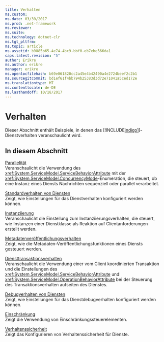 ```yaml
---
title: Verhalten
ms.custom: 
ms.date: 03/30/2017
ms.prod: .net-framework
ms.reviewer: 
ms.suite: 
ms.technology: dotnet-clr
ms.tgt_pltfrm: 
ms.topic: article
ms.assetid: b0885b65-4e74-4bc9-bbf0-eb7ebe566da1
caps.latest.revision: "5"
author: Erikre
ms.author: erikre
manager: erikre
ms.openlocfilehash: b69e061820cc2a45e4b42490a4e2724beef2c2b1
ms.sourcegitcommit: bd1ef61f4bb794b25383d3d72e71041a5ced172e
ms.translationtype: MT
ms.contentlocale: de-DE
ms.lasthandoff: 10/18/2017
---
```

# <a name="behaviors"></a>Verhalten
Dieser Abschnitt enthält Beispiele, in denen das [!INCLUDE[indigo1](../../../../includes/indigo1-md.md)]-Dienstverhalten veranschaulicht wird.  
  
## <a name="in-this-section"></a>In diesem Abschnitt  
 [Parallelität](../../../../docs/framework/wcf/samples/concurrency.md)  
 Veranschaulicht die Verwendung des <xref:System.ServiceModel.ServiceBehaviorAttribute> mit der <xref:System.ServiceModel.ConcurrencyMode>-Enumeration, die steuert, ob eine Instanz eines Diensts Nachrichten sequenziell oder parallel verarbeitet.  
  
 [Standardverhalten von Diensten](../../../../docs/framework/wcf/samples/default-service-behavior.md)  
 Zeigt, wie Einstellungen für das Dienstverhalten konfiguriert werden können.  
  
 [Instanziierung](../../../../docs/framework/wcf/samples/instancing.md)  
 Veranschaulicht die Einstellung zum Instanziierungsverhalten, die steuert, wie Instanzen einer Dienstklasse als Reaktion auf Clientanforderungen erstellt werden.  
  
 [Metadatenveröffentlichungsverhalten](../../../../docs/framework/wcf/samples/metadata-publishing-behavior.md)  
 Zeigt, wie die Metadaten-Veröffentlichungsfunktionen eines Diensts gesteuert werden.  
  
 [Diensttransaktionsverhalten](../../../../docs/framework/wcf/samples/service-transaction-behavior.md)  
 Veranschaulicht die Verwendung einer vom Client koordinierten Transaktion und die Einstellungen des <xref:System.ServiceModel.ServiceBehaviorAttribute> und <xref:System.ServiceModel.OperationBehaviorAttribute> bei der Steuerung des Transaktionsverhalten aufseiten des Dienstes.  
  
 [Debugverhalten von Diensten](../../../../docs/framework/wcf/samples/service-debug-behavior.md)  
 Zeigt, wie Einstellungen für das Dienstdebugverhalten konfiguriert werden können.  
  
 [Einschränkung](../../../../docs/framework/wcf/samples/throttling.md)  
 Zeigt die Verwendung von Einschränkungssteuerelementen.  
  
 [Verhaltenssicherheit](../../../../docs/framework/wcf/samples/behavior-security.md)  
 Zeigt das Konfigurieren von Verhaltenssicherheit für Dienste.
